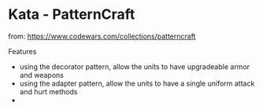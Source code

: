 ﻿# Kata - PatternCraft

from: https://www.codewars.com/collections/patterncraft

Features
- using the decorator pattern, allow the units to have upgradeable armor and weapons
- using the adapter pattern, allow the units to have a single uniform attack and hurt methods
- 

